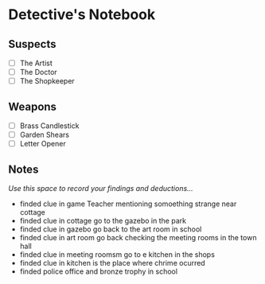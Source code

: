 # Detective's Notebook

## Suspects
- [ ] The Artist
- [ ] The Doctor
- [ ] The Shopkeeper

## Weapons
- [ ] Brass Candlestick
- [ ] Garden Shears
- [ ] Letter Opener

## Notes
*Use this space to record your findings and deductions...*

- finded clue in game Teacher mentioning somoething strange near cottage
- finded clue in cottage go to the gazebo in the park
- finded clue in gazebo go back to the art room in school
- finded clue in art room go back checking the meeting rooms in the town hall
- finded clue in meeting roomsm go to e kitchen in the shops
- finded clue in kitchen is the place where chrime ocurred
- finded police office and bronze trophy in school

